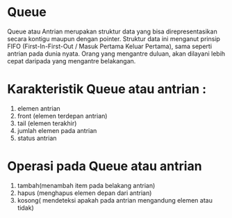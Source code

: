 # Queue
Queue atau Antrian merupakan struktur data yang bisa direpresentasikan secara kontigu maupun dengan pointer. Struktur data ini menganut prinsip FIFO (First-In-First-Out / Masuk Pertama Keluar Pertama), sama seperti antrian pada dunia nyata. Orang yang mengantre duluan, akan dilayani lebih cepat daripada yang mengantre belakangan.
# Karakteristik Queue atau antrian :
1. elemen antrian
2. front (elemen terdepan antrian)
3. tail (elemen terakhir)
4. jumlah elemen pada antrian
5. status antrian
# Operasi pada Queue atau antrian 
1. tambah(menambah item pada belakang antrian)
2. hapus (menghapus elemen depan dari antrian)
3. kosong( mendeteksi apakah pada antrian mengandung elemen atau tidak)


